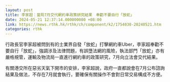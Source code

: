 ```yaml
---
layout: post
title: 李家超：當局7月交代網約車政策研究結果　奉勸不要自行「放蛇」
date: 2024-05-21 12:37:14.000000000 +08:00
link: https://news.rthk.hk/rthk/ch/component/k2/1754030-20240521.htm
categories: rthk
---
```


行政長官李家超被問到有的士業界自發「放蛇」打擊網約車Uber，李家超奉勸不要自行「放蛇」，強調涉及法律問題，有誤墮法網的風險，執法部門「放蛇」亦有嚴格規管，運輸及物流局一直進行網約車的政策研究，7月向立法會交代結果。

有關港交所在惡劣天氣下開市的安排，李家超說，政府一直都說會在7月公布諮詢結果及做法，不存在7月就會執行，要確保有關操作不會對日常交易構成不方便。

